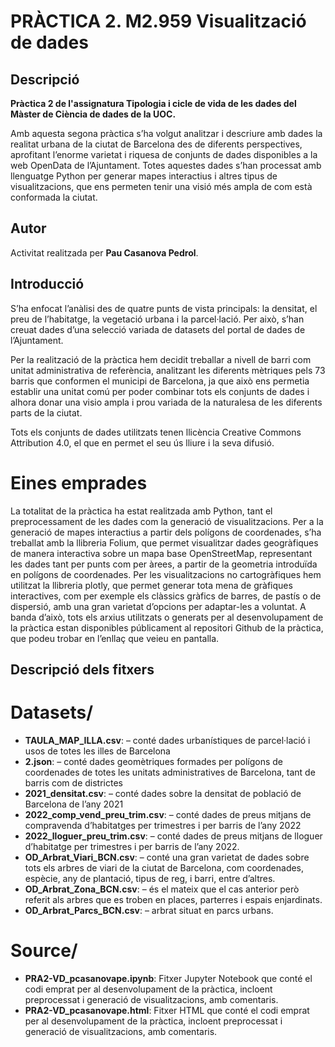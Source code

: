 # PRÀCTICA 2. M2.959 Visualització de dades

## Descripció
**Pràctica 2 de l'assignatura Tipologia i cicle de vida de les dades del Màster de Ciència de dades de la UOC.**

Amb aquesta segona pràctica s’ha volgut analitzar i descriure amb dades la realitat urbana de la ciutat de Barcelona des de diferents perspectives, aprofitant l’enorme varietat i riquesa de conjunts de dades disponibles a la web OpenData de l’Ajuntament. Totes aquestes dades s’han processat amb llenguatge Python per generar mapes interactius i altres tipus de visualitzacions, que ens permeten tenir una visió més ampla de com està conformada la ciutat.


## Autor
Activitat realitzada per **Pau Casanova Pedrol**.


## Introducció
S’ha enfocat l’anàlisi des de quatre punts de vista principals: la densitat, el preu de l’habitatge, la vegetació urbana i la parcel·lació. Per això, s’han creuat dades d’una selecció variada de datasets del portal de dades de l’Ajuntament.

Per la realització de la pràctica hem decidit treballar a nivell de barri com unitat administrativa de referència, analitzant les diferents mètriques pels 73 barris que conformen el municipi de Barcelona, ja que això ens permetia establir una unitat comú per poder combinar tots els conjunts de dades i alhora donar una visio ampla i prou variada de la naturalesa de les diferents parts de la ciutat.

Tots els conjunts de dades utilitzats tenen llicència Creative Commons Attribution 4.0, el que en permet el seu ús lliure i la seva difusió.

# Eines emprades
La totalitat de la pràctica ha estat realitzada amb Python, tant el preprocessament de les dades com la generació de visualitzacions. Per a la generació de mapes interactius a partir dels polígons de coordenades, s’ha treballat amb la llibreria Folium, que permet visualitzar dades geogràfiques de manera interactiva sobre un mapa base OpenStreetMap, representant les dades tant per punts com per àrees, a partir de la geometria introduïda en polígons de coordenades.
Per les visualitzacions no cartogràfiques hem utilitzat la llibreria plotly, que permet generar tota mena de gràfiques interactives, com per exemple els clàssics gràfics de barres, de pastís o de dispersió, amb una gran varietat d’opcions per adaptar-les a voluntat.
A banda d’això, tots els arxius utilitzats o generats per al desenvolupament de la pràctica estan disponibles públicament al repositori Github de la pràctica, que podeu trobar en l’enllaç que veieu en pantalla.

 
## Descripció dels fitxers
# Datasets/
* **TAULA_MAP_ILLA.csv**: – conté dades urbanístiques de parcel·lació i usos de totes les illes de Barcelona
* **2.json**: – conté dades geomètriques formades per polígons de coordenades de totes les unitats administratives de Barcelona, tant de barris com de districtes
* **2021_densitat.csv**: – conté dades sobre la densitat de població de Barcelona de l’any 2021
* **2022_comp_vend_preu_trim.csv**: – conté dades de preus mitjans de compravenda d’habitatges per trimestres i per barris de l’any 2022
* **2022_lloguer_preu_trim.csv**: – conté dades de preus mitjans de lloguer d’habitatge per trimestres i per barris de l’any 2022.
* **OD_Arbrat_Viari_BCN.csv**: – conté una gran varietat de dades sobre tots els arbres de viari de la ciutat de Barcelona, com coordenades, espècie, any de plantació, tipus de reg, i barri, entre d’altres.
* **OD_Arbrat_Zona_BCN.csv**: – és el mateix que el cas anterior però referit als arbres que es troben en places, parterres i espais enjardinats.
* **OD_Arbrat_Parcs_BCN.csv**: – arbrat situat en parcs urbans.

# Source/
* **PRA2-VD_pcasanovape.ipynb**: Fitxer Jupyter Notebook que conté el codi emprat per al desenvolupament de la pràctica, incloent preprocessat i generació de visualitzacions, amb comentaris.
* **PRA2-VD_pcasanovape.html**: Fitxer HTML que conté el codi emprat per al desenvolupament de la pràctica, incloent preprocessat i generació de visualitzacions, amb comentaris.



